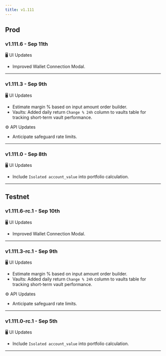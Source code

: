```yaml
---
title: v1.111
---
```

## Prod
### v1.111.6 - Sep 11th
🖥️  UI Updates 
* Improved Wallet Connection Modal.
---
### v1.111.3 - Sep 9th
🖥️  UI Updates 
* Estimate margin % based on input amount order builder.
* Vaults: Added daily return `Change % 24h` column to vaults table for tracking short-term vault performance.

⚙️ API Updates
* Anticipate safeguard rate limits.
---
### v1.111.0 - Sep 8th
🖥️  UI Updates 
* Include `Isolated account_value` into portfolio calculation.
---

## Testnet
### v1.111.6-rc.1 - Sep 10th
🖥️  UI Updates 
* Improved Wallet Connection Modal.
---
### v1.111.3-rc.1 - Sep 9th
🖥️  UI Updates 
* Estimate margin % based on input amount order builder.
* Vaults: Added daily return `Change % 24h` column to vaults table for tracking short-term vault performance.

⚙️ API Updates
* Anticipate safeguard rate limits.
---
### v1.111.0-rc.1 - Sep 5th
🖥️  UI Updates 
* Include `Isolated account_value` into portfolio calculation.
---

